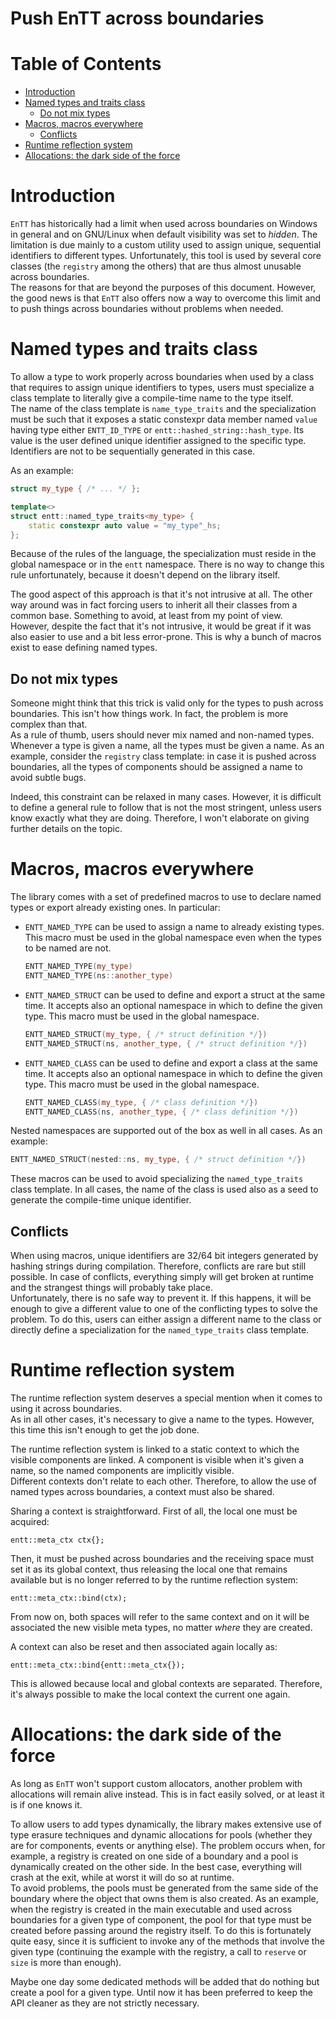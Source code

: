# Push EnTT across boundaries

<!--
@cond TURN_OFF_DOXYGEN
-->
# Table of Contents

* [Introduction](#introduction)
* [Named types and traits class](#named-types-and-traits-class)
  * [Do not mix types](#do-not-mix-types)
* [Macros, macros everywhere](#macros-macros-everywhere)
  * [Conflicts](#conflicts)
* [Runtime reflection system](#runtime-reflection-system)
* [Allocations: the dark side of the force](#allocations-the-dark-side-of-the-force)
<!--
@endcond TURN_OFF_DOXYGEN
-->

# Introduction

`EnTT` has historically had a limit when used across boundaries on Windows in
general and on GNU/Linux when default visibility was set to _hidden_. The
limitation is due mainly to a custom utility used to assign unique, sequential
identifiers to different types. Unfortunately, this tool is used by several core
classes (the `registry` among the others) that are thus almost unusable across
boundaries.<br/>
The reasons for that are beyond the purposes of this document. However, the good
news is that `EnTT` also offers now a way to overcome this limit and to push
things across boundaries without problems when needed.

# Named types and traits class

To allow a type to work properly across boundaries when used by a class that
requires to assign unique identifiers to types, users must specialize a class
template to literally give a compile-time name to the type itself.<br/>
The name of the class template is `name_type_traits` and the specialization must
be such that it exposes a static constexpr data member named `value` having type
either `ENTT_ID_TYPE` or `entt::hashed_string::hash_type`. Its value is the user
defined unique identifier assigned to the specific type.<br/>
Identifiers are not to be sequentially generated in this case.

As an example:

```cpp
struct my_type { /* ... */ };

template<>
struct entt::named_type_traits<my_type> {
    static constexpr auto value = "my_type"_hs;
};
```

Because of the rules of the language, the specialization must reside in the
global namespace or in the `entt` namespace. There is no way to change this rule
unfortunately, because it doesn't depend on the library itself.

The good aspect of this approach is that it's not intrusive at all. The other
way around was in fact forcing users to inherit all their classes from a common
base. Something to avoid, at least from my point of view.<br/>
However, despite the fact that it's not intrusive, it would be great if it was
also easier to use and a bit less error-prone. This is why a bunch of macros
exist to ease defining named types.

## Do not mix types

Someone might think that this trick is valid only for the types to push across
boundaries. This isn't how things work. In fact, the problem is more complex
than that.<br/>
As a rule of thumb, users should never mix named and non-named types. Whenever
a type is given a name, all the types must be given a name. As an example,
consider the `registry` class template: in case it is pushed across boundaries,
all the types of components should be assigned a name to avoid subtle bugs.

Indeed, this constraint can be relaxed in many cases. However, it is difficult
to define a general rule to follow that is not the most stringent, unless users
know exactly what they are doing. Therefore, I won't elaborate on giving further
details on the topic.

# Macros, macros everywhere

The library comes with a set of predefined macros to use to declare named types
or export already existing ones. In particular:

* `ENTT_NAMED_TYPE` can be used to assign a name to already existing types. This
  macro must be used in the global namespace even when the types to be named are
  not.

  ```cpp
  ENTT_NAMED_TYPE(my_type)
  ENTT_NAMED_TYPE(ns::another_type)
  ```

* `ENTT_NAMED_STRUCT` can be used to define and export a struct at the same
  time. It accepts also an optional namespace in which to define the given type.
  This macro must be used in the global namespace.

  ```cpp
  ENTT_NAMED_STRUCT(my_type, { /* struct definition */})
  ENTT_NAMED_STRUCT(ns, another_type, { /* struct definition */})
  ```

* `ENTT_NAMED_CLASS` can be used to define and export a class at the same
  time. It accepts also an optional namespace in which to define the given type.
  This macro must be used in the global namespace.

  ```cpp
  ENTT_NAMED_CLASS(my_type, { /* class definition */})
  ENTT_NAMED_CLASS(ns, another_type, { /* class definition */})
  ```

Nested namespaces are supported out of the box as well in all cases. As an
example:

```cpp
ENTT_NAMED_STRUCT(nested::ns, my_type, { /* struct definition */})
```

These macros can be used to avoid specializing the `named_type_traits` class
template. In all cases, the name of the class is used also as a seed to generate
the compile-time unique identifier.

## Conflicts

When using macros, unique identifiers are 32/64 bit integers generated by
hashing strings during compilation. Therefore, conflicts are rare but still
possible. In case of conflicts, everything simply will get broken at runtime and
the strangest things will probably take place.<br/>
Unfortunately, there is no safe way to prevent it. If this happens, it will be
enough to give a different value to one of the conflicting types to solve the
problem. To do this, users can either assign a different name to the class or
directly define a specialization for the `named_type_traits` class template.

# Runtime reflection system

The runtime reflection system deserves a special mention when it comes to using
it across boundaries.<br/>
As in all other cases, it's necessary to give a name to the types. However, this
time this isn't enough to get the job done.

The runtime reflection system is linked to a static context to which the visible
components are linked. A component is visible when it's given a name, so the
named components are implicitly visible.<br/>
Different contexts don't relate to each other. Therefore, to allow the use of
named types across boundaries, a context must also be shared.

Sharing a context is straightforward. First of all, the local one must be
acquired:

```
entt::meta_ctx ctx{};
```

Then, it must be pushed across boundaries and the receiving space must set it as
its global context, thus releasing the local one that remains available but is
no longer referred to by the runtime reflection system:

```
entt::meta_ctx::bind(ctx);
```

From now on, both spaces will refer to the same context and on it will be
associated the new visible meta types, no matter _where_ they are created.

A context can also be reset and then associated again locally as:

```
entt::meta_ctx::bind{entt::meta_ctx{});
```

This is allowed because local and global contexts are separated. Therefore, it's
always possible to make the local context the current one again.

# Allocations: the dark side of the force

As long as `EnTT` won't support custom allocators, another problem with
allocations will remain alive instead. This is in fact easily solved, or at
least it is if one knows it.

To allow users to add types dynamically, the library makes extensive use of type
erasure techniques and dynamic allocations for pools (whether they are for
components, events or anything else). The problem occurs when, for example, a
registry is created on one side of a boundary and a pool is dynamically created
on the other side. In the best case, everything will crash at the exit, while at
worst it will do so at runtime.<br/>
To avoid problems, the pools must be generated from the same side of the
boundary where the object that owns them is also created. As an example, when
the registry is created in the main executable and used across boundaries for a
given type of component, the pool for that type must be created before passing
around the registry itself. To do this is fortunately quite easy, since it is
sufficient to invoke any of the methods that involve the given type (continuing
the example with the registry, a call to `reserve` or `size` is more than
enough).

Maybe one day some dedicated methods will be added that do nothing but create a
pool for a given type. Until now it has been preferred to keep the API cleaner
as they are not strictly necessary.
